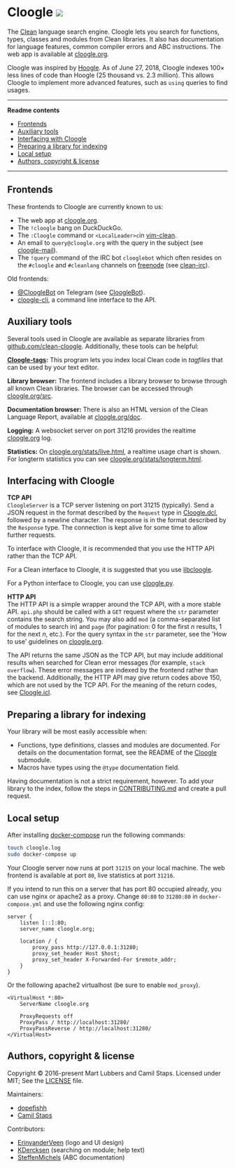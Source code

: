 # Cloogle [![][travis badge]][travis]

The [Clean][] language search engine. Cloogle lets you search for functions,
types, classes and modules from Clean libraries. It also has documentation for
language features, common compiler errors and ABC instructions. The web app is
available at [cloogle.org][].

Cloogle was inspired by [Hoogle][]. As of June 27, 2018, Cloogle indexes
100&times; less lines of code than Hoogle (25 thousand vs. 2.3 million). This
allows Cloogle to implement more advanced features, such as `using` queries to
find usages.

---

**Readme contents**

- [Frontends](#frontends)
- [Auxiliary tools](#auxiliary-tools)
- [Interfacing with Cloogle](#interfacing-with-cloogle)
- [Preparing a library for indexing](#preparing-a-library-for-indexing)
- [Local setup](#local-setup)
- [Authors, copyright &amp; license](#authors-copyright--license)

---

## Frontends
These frontends to Cloogle are currently known to us:

- The web app at [cloogle.org][].
- The `!cloogle` bang on DuckDuckGo.
- The `:Cloogle` command or `<LocalLeader>c`in [vim-clean][].
- An email to `query@cloogle.org` with the query in the subject
  (see [cloogle-mail][]).
- The `!query` command of the IRC bot `clooglebot` which often resides on the
  `#cloogle` and `#cleanlang` channels on [freenode][] (see [clean-irc][]).

Old frontends:

- [@CloogleBot][] on Telegram (see [CloogleBot][]).
- [cloogle-cli][], a command line interface to the API.

## Auxiliary tools
Several tools used in Cloogle are available as separate libraries from
[github.com/clean-cloogle](https://github.com/clean-cloogle). Additionally,
these tools can be helpful:

**[Cloogle-tags][cloogle-tags]:**
This program lets you index local Clean code in *tagfiles* that can be used by
your text editor.

**Library browser:**
The frontend includes a library browser to browse through all known Clean
libraries. The browser can be accessed through
[cloogle.org/src](https://cloogle.org/src).

**Documentation browser:**
There is also an HTML version of the Clean Language Report, available at
[cloogle.org/doc](https://cloogle.org/doc).

**Logging:**
A websocket server on port 31216 provides the realtime [cloogle.org][] log.

**Statistics:**
On [cloogle.org/stats/live.html](https://cloogle.org/stats/live.html), a
realtime usage chart is shown. For longterm statistics you can see
[cloogle.org/stats/longterm.html](https://cloogle.org/stats/longterm.html).

## Interfacing with Cloogle
**TCP API**  
`CloogleServer` is a TCP server listening on port 31215 (typically). Send a
JSON request in the format described by the `Request` type in [Cloogle.dcl][],
followed by a newline character. The response is in the format described by the
`Response` type. The connection is kept alive for some time to allow further
requests.

To interface with Cloogle, it is recommended that you use the HTTP API rather
than the TCP API.

For a Clean interface to Cloogle, it is suggested that you use [libcloogle][].

For a Python interface to Cloogle, you can use [cloogle.py][].

**HTTP API**  
The HTTP API is a simple wrapper around the TCP API, with a more stable API.
`api.php` should be called with a `GET` request where the `str` parameter
contains the search string. You may also add `mod` (a comma-separated list of
modules to search in) and `page` (for pagination: 0 for the first *n* results,
1 for the next *n*, etc.). For the query syntax in the `str` parameter, see the
'How to use' guidelines on [cloogle.org][].

The API returns the same JSON as the TCP API, but may include additional
results when searched for Clean error messages (for example, `stack overflow`).
These error messages are indexed by the frontend rather than the backend.
Additionally, the HTTP API may give return codes above 150, which are not used
by the TCP API. For the meaning of the return codes, see [Cloogle.icl][].

## Preparing a library for indexing
Your library will be most easily accessible when:

- Functions, type definitions, classes and modules are documented. For details
  on the documentation format, see the README of the [Cloogle][] submodule.
- Macros have types using the `@type` documentation field.

Having documentation is not a strict requirement, however.
To add your library to the index, follow the steps in
[CONTRIBUTING.md](/CONTRIBUTING.md#3-i-just-want-to-add-library-x) and create a
pull request.

## Local setup
After installing [docker-compose][] run the following commands:

```bash
touch cloogle.log
sudo docker-compose up
```

Your Cloogle server now runs at port `31215` on your local machine.
The web frontend is available at port `80`, live statistics at port `31216`.

If you intend to run this on a server that has port 80 occupied already, you
can use nginx or apache2 as a proxy. Change `80:80` to `31280:80` in
`docker-compose.yml` and use the following nginx config:

```nginx
server {
	listen [::]:80;
	server_name cloogle.org;

	location / {
		proxy_pass http://127.0.0.1:31280;
		proxy_set_header Host $host;
		proxy_set_header X-Forwarded-For $remote_addr;
	}
}
```

Or the following apache2 virtualhost (be sure to enable `mod_proxy`).

```ApacheConf
<VirtualHost *:80>
	ServerName cloogle.org

	ProxyRequests off
	ProxyPass / http://localhost:31280/
	ProxyPassReverse / http://localhost:31280/
</VirtualHost>
```

## Authors, copyright &amp; license
Copyright &copy; 2016-present Mart Lubbers and Camil Staps.
Licensed under MIT; See the [LICENSE](/LICENSE) file.

Maintainers:

- [dopefishh](https://github.com/dopefishh)
- [Camil Staps](https://camilstaps.nl)

Contributors:

- [ErinvanderVeen](https://github.com/ErinvanderVeen) (logo and UI design)
- [KDercksen](https://github.com/KDercksen) (searching on module; help text)
- [SteffenMichels](https://github.com/SteffenMichels) (ABC documentation)

[cloogle.org]: https://cloogle.org
[Cloogle]: https://github.com/clean-cloogle/Cloogle
[libcloogle]: https://github.com/clean-cloogle/libcloogle
[Cloogle.dcl]: https://github.com/clean-cloogle/libcloogle/blob/master/Cloogle.dcl
[Cloogle.icl]: https://github.com/clean-cloogle/libcloogle/blob/master/Cloogle.icl
[CloogleBot]: https://github.com/clean-cloogle/CloogleBot
[@CloogleBot]: https://telegram.me/CloogleBot
[cloogle-tags]: https://github.com/clean-cloogle/cloogle-tags
[cloogle-cli]: https://github.com/clean-cloogle/cloogle-cli
[cloogle-mail]: https://github.com/clean-cloogle/cloogle-mail
[clean-irc]: https://github.com/clean-cloogle/clean-irc
[cloogle.py]: https://github.com/clean-cloogle/cloogle.py

[Clean]: http://clean.cs.ru.nl
[vim-clean]: https://github.com/camilstaps/vim-clean

[docker-compose]: https://www.docker.com/products/docker-compose
[Hoogle]: https://github.com/ndmitchell/hoogle
[travis badge]: https://api.travis-ci.org/clean-cloogle/cloogle.org.svg?branch=master
[travis]: https://travis-ci.org/clean-cloogle/cloogle.org
[freenode]: https://freenode.net

